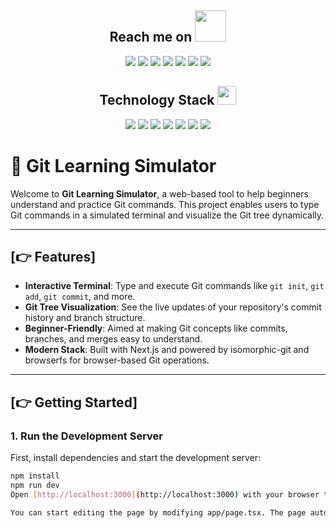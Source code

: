<h2 align="center">Reach me on <img src="https://media.giphy.com/media/mGcNjsfWAjY5AEZNw6/giphy.gif" width="50"></h2>
<p align="center">
<img src="https://img.shields.io/badge/-JavaScript-black?style=flat-square&logo=javascript"/>
<img src="https://img.shields.io/badge/-Next.js-black?style=flat-square&logo=next.js"/>
<img src="https://img.shields.io/badge/-TypeScript-blue?style=flat-square&logo=typescript"/>
<img src="https://img.shields.io/badge/-React-black?style=flat-square&logo=react"/>
<img src="https://img.shields.io/badge/-Tailwind_CSS-06B6D4?style=flat-square&logo=tailwindcss"/>
<img src="https://img.shields.io/badge/-Git-black?style=flat-square&logo=git"/>
<img src="https://img.shields.io/badge/-GitHub-black?style=flat-square&logo=github"/>
</p>
<p align="center">
<h2 align="center">Technology Stack <img src="https://media.giphy.com/media/WUlplcMpOCEmTGBtBW/giphy.gif" width="30"></h2>

<p align="center">
  <!-- Ngôn ngữ lập trình -->
  <img src="https://img.shields.io/badge/JavaScript-F7DF1E?style=flat-square&logo=javascript&logoColor=black"/>
  <img src="https://img.shields.io/badge/HTML5-E34F26?style=flat-square&logo=html5&logoColor=white"/>
  <img src="https://img.shields.io/badge/CSS3-1572B6?style=flat-square&logo=css3&logoColor=white"/>
  
  <!-- Framework -->
  <img src="https://img.shields.io/badge/Tailwind_CSS-06B6D4?style=flat-square&logo=tailwindcss&logoColor=white"/>

  <!-- Thư viện và công cụ -->
  <img src="https://img.shields.io/badge/IsomorphicGit-000000?style=flat-square&logo=git&logoColor=white"/>
  <img src="https://img.shields.io/badge/BrowserFS-FFA500?style=flat-square&logo=googlechrome&logoColor=white"/>
  <img src="https://img.shields.io/badge/ngrok-1F1E37?style=flat-square&logo=ngrok&logoColor=white"/>
</p>


# 👋 Git Learning Simulator

Welcome to **Git Learning Simulator**, a web-based tool to help beginners understand and practice Git commands. This project enables users to type Git commands in a simulated terminal and visualize the Git tree dynamically.

---

## [👉 Features]

- **Interactive Terminal**: Type and execute Git commands like `git init`, `git add`, `git commit`, and more.
- **Git Tree Visualization**: See the live updates of your repository's commit history and branch structure.
- **Beginner-Friendly**: Aimed at making Git concepts like commits, branches, and merges easy to understand.
- **Modern Stack**: Built with Next.js and powered by isomorphic-git and browserfs for browser-based Git operations.

---

## [👉 Getting Started]

### 1. Run the Development Server
First, install dependencies and start the development server:


```bash
npm install
npm run dev
Open [http://localhost:3000](http://localhost:3000) with your browser to see the result.

You can start editing the page by modifying app/page.tsx. The page auto-updates as you edit the file.
